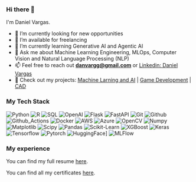 ### Hi there 👋

I'm Daniel Vargas.

- 🔭 I’m currently looking for new opportunities
- 🤝 I’m available for freelancing
- 🌱 I’m currently learning Generative AI and Agentic AI 
- 💬 Ask me about Machine Learning Engineering, MLOps, Computer Vision and Natural Language Processing (NLP)
- 📫 Feel free to reach out **<danvargg@gmail.com>** or [Linkedin: Daniel Vargas](https://www.linkedin.com/in/danvargg/)
- 📝 Check out my projects: [Machine Larning and AI](https://github.com/danvargg/danvargg/blob/main/docs/projects/README.md) | [Game Development](https://github.com/danvargg/danvargg/blob/main/docs/projects/video_games/README.md) | [CAD](https://github.com/danvargg/danvargg/tree/main/docs/projects/cad)

### My Tech Stack

![Python](https://img.shields.io/badge/-Python-000000?style=flat&logo=Python)
![R](https://img.shields.io/badge/-R-000000?style=flat&logo=R)
![SQL](https://img.shields.io/badge/-SQL-000000?style=flat&logo=SQL)
![OpenAI](https://img.shields.io/badge/-OpenAI-000000?style=flat&logo=OpenAI)
![Flask](https://img.shields.io/badge/-Flask-000000?style=flat&logo=Flask)
![FastAPI](https://img.shields.io/badge/-FastAPI-000000?style=flat&logo=FastAPI)
![Git](https://img.shields.io/badge/-Git-000000?style=flat&logo=Git)
![Github](https://img.shields.io/badge/-Github-000000?style=flat&logo=Github)
![Github_Actions](https://img.shields.io/badge/-Github_Actions-000000?style=flat&logo=githubactions)
![Docker](https://img.shields.io/badge/-Docker-000000?style=flat&logo=Docker)
![AWS](https://img.shields.io/badge/-AWS-000000?style=flat&logo=amazonaws)
![Azure](https://img.shields.io/badge/-Azure-000000?style=flat&logo=microsoft-azure)
![OpenCV](https://img.shields.io/badge/-OpenCV-000000?style=flat&logo=OpenCV)
![Numpy](https://img.shields.io/badge/-Numpy-000000?style=flat&logo=Numpy)
![Matplotlib](https://img.shields.io/badge/-Matplotlib-000000?style=flat&logo=Matplotlib)
![Scipy](https://img.shields.io/badge/-Scipy-000000?style=flat&logo=Scipy)
![Pandas](https://img.shields.io/badge/-Pandas-000000?style=flat&logo=Pandas)
![Scikit-Learn](https://img.shields.io/badge/-Scikit_Learn-000000?style=flat&logo=Scikit-Learn)
![XGBoost](https://img.shields.io/badge/-XGBoost-000000?style=flat&logo=XGBoost)
![Keras](https://img.shields.io/badge/-Keras-000000?style=flat&logo=Keras)
![Tensorflow](https://img.shields.io/badge/-Tensorflow-000000?style=flat&logo=Tensorflow)
![Pytorch](https://img.shields.io/badge/-Pytorch-000000?style=flat&logo=Pytorch)
![HuggingFace](https://img.shields.io/badge/%F0%9F%A4%97-Hugging%20Face-black)]
![MLFlow](https://img.shields.io/badge/-MLFlow-000000?style=flat&logo=mlflow)

### My experience

You can find my full resume [here](https://github.com/danvargg/danvargg/blob/main/docs/Daniel_Vargas_CV_2024.docx).

You can find all my certificates [here](https://github.com/danvargg/danvargg/tree/main/docs/certificates).
